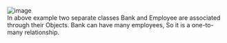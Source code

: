 ![image](https://user-images.githubusercontent.com/46630197/57575356-7aa02780-7451-11e9-8c95-96dec473162e.png)<br>
In above example two separate classes Bank and Employee are associated through their Objects. Bank can have many employees, So it is a one-to-many relationship.
